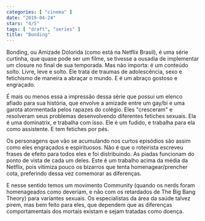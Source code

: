 ```yaml
---
categories: [ "cinema" ]
date: "2019-04-24"
stars: "4/5"
tags: [ "draft", "series" ]
title: "Bonding"
---
```

Bonding, ou Amizade Dolorida (como está na Netflix Brasil), é uma série curtinha, que quase pode ser um filme, se tivesse a ousadia de implementar um closure no final de sua temporada. Mas não importa: é um conteúdo solto. Livre, leve e solto. Ele trata de traumas de adolescência, sexo e fetichismo de maneira a abraçar o mundo. E é um abraço gostoso e engraçado.

É mais ou menos essa a impressão dessa série que possui um elenco afiado para sua história, que envolve a amizade entre um gay/bi e uma garota atormentada pelos rapazes do colégio. Eles "cresceram" e resolveram seus problemas desenvolvendo diferentes fetiches sexuais. Ela é uma dominatrix, e trabalha com isso. Ele é um fudido, e trabalha para ela como assistente. E tem fetiches por pés.

Os personagens que vão se acumulando nos curtos episódios são assim como eles engraçados e espirituosos. Não é que o roteirista escreveu frases de efeito para todos eles e foi distribuindo. As piadas funcionam do ponto de vista de cada um deles. Este é um trabalho acima da média da Netflix, pois vitimiza pouco os bizarros que tenta homenagear/prencher cota, preferindo dessa vez comemorar as diferenças.

E nesse sentido temos um movimento Community (quando os nerds foram homenageados como deveriam, e não com os retardados de The Big Bang Theory) para variantes sexuais. Os especialistas da área da saúde talvez pirem, mas bem feito para eles, que dependem que as diferenças comportamentais dos mortais existam e sejam tratadas como doença.
